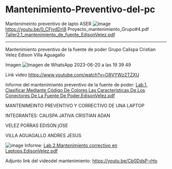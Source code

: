 # Mantenimiento-Preventivo-del-pc
Mantenimeinto preventivo de lapto ASER
![image](https://github.com/EdisonVelez098/Msntenimeinto_preventivo-de-pc/assets/136014345/8b1b668f-6503-4349-b208-859f9990adc6)
https://youtu.be/0_CFjvdDrI8
Proyecto_mantenimiento_Grupo#4.pdf
[Taller2.1_mantenimiento_de_fuente_EdisonVelez.pdf](https://github.com/EdisonVelez098/Msntenimeinto_preventivo-de-pc/files/11793472/Taller2.1_mantenimiento_de_fuente_EdisonVelez.pdf)

**********************************************************************************************************************************************************************
Mantenimiento preventivo de la fuente de poder
Grupo 
Calispa Cristian
Velez Edison
Villa Aguagallo


Imagen 
![Imagen de WhatsApp 2023-06-20 a las 19 39 49](https://github.com/EdisonVelez098/Msntenimeinto_preventivo-de-pc/assets/136014345/76a9e3be-86be-4c9a-89f8-edbed2315fa0)


Link video
https://www.youtube.com/watch?v=O8VYWz2TZXU

Informe del mantenimiwnto preventivo de la fuente de poder:
[Lab.1. Clasificar Mediante Código De Colores Las Características De Los Conectores De La Fuente De Poder.EdisonVelez.pdf](https://github.com/EdisonVelez098/Msntenimeinto_preventivo-de-pc/files/11843337/Lab.1.Clasificar.Mediante.Codigo.De.Colores.Las.Caracteristicas.De.Los.Conectores.De.La.Fuente.De.Poder.EdisonVelez.pdf)

MANTENIMEINTO PREVENTIVO Y CORRECTIVO DE UNA LAPTOP

INTEGRANTES:
CALISPA JATIVA CRISTIAN ADAN

VELEZ PORRAS EDISON jOSE

VILLA AGUAGALLO ANDRES JESUS

![image](https://github.com/EdisonVelez098/Msntenimeinto_preventivo-de-pc/assets/136014345/72e12f3d-f0ab-42aa-bdf1-a44e0359d8bf)
Informe:
[Lab.2.Mantenimiento correctivo en Laptops.EdisonVelez.pdf](https://github.com/EdisonVelez098/Msntenimeinto_preventivo-de-pc/files/12034193/Lab.2.Mantenimiento.correctivo.en.Laptops.EdisonVelez.pdf)

Adjunto link del videodel mantenimiento: https://youtu.be/Cb0DdsP-rHo
